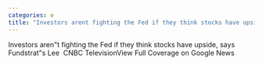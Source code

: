 ```yaml
---
categories: e
title: "Investors arent fighting the Fed if they think stocks have upside says Fundstrats Lee  CNBC Television"
---
```

Investors aren"t fighting the Fed if they think stocks have upside, says Fundstrat"s Lee&nbsp;&nbsp;CNBC TelevisionView Full Coverage on Google News